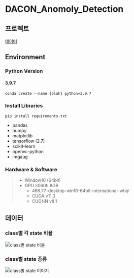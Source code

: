 # DACON_Anomoly_Detection

## 프로젝트 
[데이터](https://dacon.io/competitions/official/235894/data)

## Environment
### Python Version
#### 3.9.7
    conda create --name {blah} python=3.9.7

### Install Libraries
    pip install requirements.txt

* pandas
* numpy
* matplotlib
* tensorflow (2.7)
* scikit-learn
* openvc-python
* imgaug

### Hardware & Software
> * Window10 (64bit)
> * GPU 3060ti 8GB
>   * 466.77-desktop-win10-64bit-international-whql
>   * CUDA v11.3
>   * CUDNN v8.1

## 데이터
### class별 각 state 비율
![class별 state 비율](https://user-images.githubusercontent.com/102518623/162568072-27aaf7b7-2f1b-48e1-a2e3-bad93c3c827a.png)

### class별 state 종류
![class별 state 이미지](https://user-images.githubusercontent.com/102518623/162568085-80a3a904-782d-4930-ba5b-d7c5f3a36c07.png)
